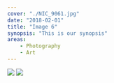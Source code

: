 ```yaml
---
cover: "./NIC_9061.jpg"
date: "2018-02-01"
title: "Image 6"
synopsis: "This is our synopsis"
areas:
    - Photography
    - Art
---
```


![](./andrea-natali.jpg)
![](./kari-shea.jpg)
